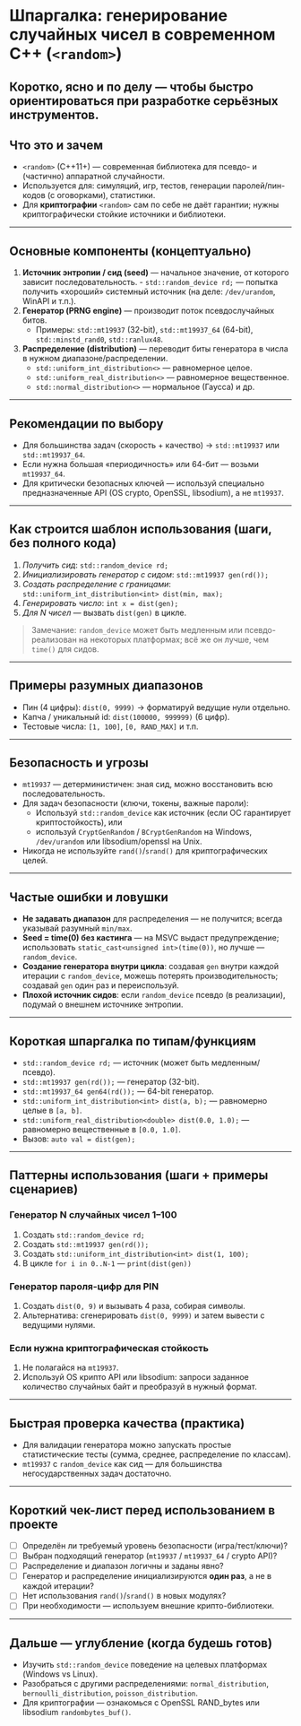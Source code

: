 # Шпаргалка: генерирование случайных чисел в современном C++ (`<random>`)

Коротко, ясно и по делу — чтобы быстро ориентироваться при разработке серьёзных инструментов.
---

## Что это и зачем
- `<random>` (C++11+) — современная библиотека для псевдо- и (частично) аппаратной случайности.  
- Используется для: симуляций, игр, тестов, генерации паролей/пин-кодов (с оговорками), статистики.  
- Для **криптографии** `<random>` сам по себе не даёт гарантии; нужны криптографически стойкие источники и библиотеки.

---

## Основные компоненты (концептуально)
1. **Источник энтропии / сид (seed)** — начальное значение, от которого зависит последовательность.     - `std::random_device rd;` — попытка получить «хороший» системный источник (на деле: `/dev/urandom`, WinAPI и т.п.).  
2. **Генератор (PRNG engine)** — производит поток псевдослучайных битов.  
   - Примеры: `std::mt19937` (32-bit), `std::mt19937_64` (64-bit), `std::minstd_rand0`, `std::ranlux48`.  
3. **Распределение (distribution)** — переводит биты генератора в числа в нужном диапазоне/распределении.  
   - `std::uniform_int_distribution<>` — равномерное целое.  
   - `std::uniform_real_distribution<>` — равномерное вещественное.  
   - `std::normal_distribution<>` — нормальное (Гаусса) и др.

---

## Рекомендации по выбору
- Для большинства задач (скорость + качество) → `std::mt19937` или `std::mt19937_64`.  
- Если нужна большая «периодичность» или 64-бит — возьми `mt19937_64`.  
- Для критически безопасных ключей — используй специально предназначенные API (OS crypto, OpenSSL, libsodium), а не `mt19937`.

---

## Как строится шаблон использования (шаги, без полного кода)
1. *Получить сид*: `std::random_device rd;`  
2. *Инициализировать генератор с сидом*: `std::mt19937 gen(rd());`  
3. *Создать распределение с границами*: `std::uniform_int_distribution<int> dist(min, max);`  
4. *Генерировать число*: `int x = dist(gen);`  
5. *Для N чисел* — вызвать `dist(gen)` в цикле.

> Замечание: `random_device` может быть медленным или псевдо-реализован на некоторых платформах; всё же он лучше, чем `time()` для сидов.

---

## Примеры разумных диапазонов
- Пин (4 цифры): `dist(0, 9999)` → форматируй ведущие нули отдельно.  
- Капча / уникальный id: `dist(100000, 999999)` (6 цифр).  
- Тестовые числа: `[1, 100]`, `[0, RAND_MAX]` и т.п.

---

## Безопасность и угрозы
- `mt19937` — детерминистичен: зная сид, можно восстановить всю последовательность.  
- Для задач безопасности (ключи, токены, важные пароли):  
  - Используй `std::random_device` как источник (если ОС гарантирует криптостойкость), или  
  - используй `CryptGenRandom` / `BCryptGenRandom` на Windows, `/dev/urandom` или libsodium/openssl на Unix.  
- Никогда не используйте `rand()`/`srand()` для криптографических целей.

---

## Частые ошибки и ловушки
- **Не задавать диапазон** для распределения — не получится; всегда указывай разумный `min/max`.  
- **Seed = time(0) без кастинга** — на MSVC выдаст предупреждение; использовать `static_cast<unsigned int>(time(0))`, но лучше — `random_device`.  
- **Создание генератора внутри цикла**: создавая `gen` внутри каждой итерации с `random_device`, можешь потерять производительность; создавай `gen` один раз и переиспользуй.  
- **Плохой источник сидов**: если `random_device` псевдо (в реализации), подумай о внешнем источнике энтропии.

---

## Короткая шпаргалка по типам/функциям
- `std::random_device rd;` — источник (может быть медленным/псевдо).  
- `std::mt19937 gen(rd());` — генератор (32-bit).  
- `std::mt19937_64 gen64(rd());` — 64-bit генератор.  
- `std::uniform_int_distribution<int> dist(a, b);` — равномерно целые в `[a, b]`.  
- `std::uniform_real_distribution<double> dist(0.0, 1.0);` — равномерно вещественные в `[0.0, 1.0]`.  
- Вызов: `auto val = dist(gen);`

---

## Паттерны использования (шаги + примеры сценариев)
### Генератор N случайных чисел 1–100
1. Создать `std::random_device rd;`
2. Создать `std::mt19937 gen(rd());`
3. Создать `std::uniform_int_distribution<int> dist(1, 100);`
4. В цикле `for i in 0..N-1` — `print(dist(gen))`

### Генератор пароля-цифр для PIN
1. Создать `dist(0, 9)` и вызывать 4 раза, собирая символы.  
2. Альтернатива: сгенерировать `dist(0, 9999)` и затем вывести с ведущими нулями.

### Если нужна криптографическая стойкость
1. Не полагайся на `mt19937`.  
2. Используй OS крипто API или libsodium: запроси заданное количество случайных байт и преобразуй в нужный формат.

---

## Быстрая проверка качества (практика)
- Для валидации генератора можно запускать простые статистические тесты (сумма, среднее, распределение по классам).  
- `mt19937` с `random_device` как сид — для большинства негосударственных задач достаточно.

---

## Короткий чек-лист перед использованием в проекте
- [ ] Определён ли требуемый уровень безопасности (игра/тест/ключи)?  
- [ ] Выбран подходящий генератор (`mt19937` / `mt19937_64` / crypto API)?  
- [ ] Распределение и диапазон логичны и заданы явно?  
- [ ] Генератор и распределение инициализируются **один раз**, а не в каждой итерации?  
- [ ] Нет использования `rand()`/`srand()` в новых модулях?  
- [ ] При необходимости — используем внешние крипто-библиотеки.

---

## Дальше — углубление (когда будешь готов)
- Изучить `std::random_device` поведение на целевых платформах (Windows vs Linux).  
- Разобраться с другими распределениями: `normal_distribution`, `bernoulli_distribution`, `poisson_distribution`.  
- Для криптографии — ознакомься с OpenSSL RAND_bytes или libsodium `randombytes_buf()`.
